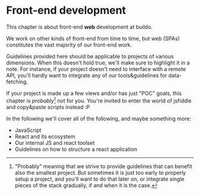# Front-end development

This chapter is about front-end **web** development at buildo.

We work on other kinds of front-end from time to time, but web (SPAs) constitutes the vast majority of our front-end work.

Guidelines provided here should be applicable to projects of various dimensions. When this doesn't hold true, we'll make sure to highlight it in a note. For instance, if your project doesn't need to interface with a remote API, you'll hardly want to integrate any of our tools&guidelines for data-fetching.

If your project is made up a few views and/or has just "POC" goals, this chapter is *probably*[^1] not for you. You're invited to enter the world of jsfiddle and copy&paste scripts instead :P

In the following we'll cover all of the following, and maybe something more:
 - JavaScript
 - React and its ecosystem
 - Our internal JS and react toolset
 - Guidelines on how to structure a react application


[^1]: "Probably" meaning that we strive to provide guidelines that can benefit also the smallest project. But sometimes it is just too early to properly setup a project, and you'll want to do that later on, or integrate single pieces of the stack gradually, if and when it is the case.